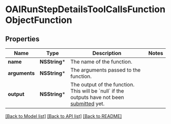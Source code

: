 # OAIRunStepDetailsToolCallsFunctionObjectFunction

## Properties
Name | Type | Description | Notes
------------ | ------------- | ------------- | -------------
**name** | **NSString*** | The name of the function. | 
**arguments** | **NSString*** | The arguments passed to the function. | 
**output** | **NSString*** | The output of the function. This will be &#x60;null&#x60; if the outputs have not been [submitted](/docs/api-reference/runs/submitToolOutputs) yet. | 

[[Back to Model list]](../README.md#documentation-for-models) [[Back to API list]](../README.md#documentation-for-api-endpoints) [[Back to README]](../README.md)


